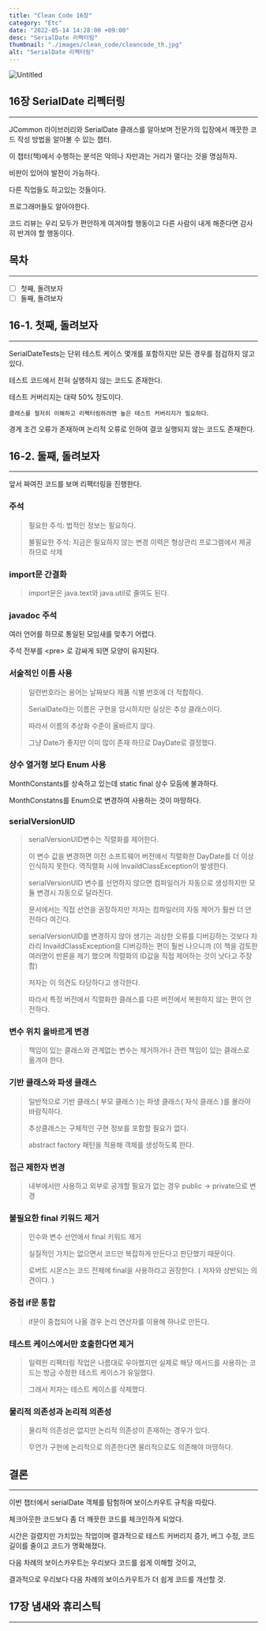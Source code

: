 ```yaml
---
title: "Clean Code 16장"
category: "Etc"
date: "2022-05-14 14:28:00 +09:00"
desc: "SerialDate 리펙터링"
thumbnail: "./images/clean_code/cleancode_th.jpg"
alt: "SerialDate 리펙터링"
---
```


![Untitled](https://user-images.githubusercontent.com/85836879/170295027-fdccf73f-465c-4e3f-bbfa-a600ac89c472.png)

## 16장 SerialDate 리펙터링

---

JCommon 라이브러리와 SerialDate 클래스를 알아보며 전문가의 입장에서 깨끗한 코드 작성 방법을 알아볼 수 있는 챕터.

이 챕터(책)에서 수행하는 분석은 악의나 자만과는 거리가 멀다는 것을 명심하자.

비판이 있어야 발전이 가능하다.

다른 직업들도 하고있는 것들이다.

프로그래머들도 알아야한다.

코드 리뷰는 우리 모두가 편안하게 여겨야할 행동이고 다른 사람이 내게 해준다면 감사히 반겨야 할 행동이다.

## 목차

---

-   [ ]  첫째, 돌려보자
-   [ ]  둘째, 돌려보자

## 16-1. 첫째, 돌려보자

---

SerialDateTests는 단위 테스트 케이스 몇개를 포함하지만 모든 경우를 점검하지 않고 있다.

테스트 코드에서 전혀 실행하지 않는 코드도 존재한다.

테스트 커버리지는 대략 50% 정도이다.

`클래스를 철저히 이해하고 리펙터링하려면 높은 테스트 커버리지가 필요하다`.

경계 조건 오류가 존재하며 논리적 오류로 인하여 결코 실행되지 않는 코드도 존재한다.

## 16-2. 둘째, 돌려보자

---

앞서 짜여진 코드를 보며 리팩터링을 진행한다.

### 주석

> 필요한 주석: 법적인 정보는 필요하다.
> 
> 불필요한 주석: 지금은 필요하지 않는 변경 이력은 형상관리 프로그램에서 제공하므로 삭제

### import문 간결화

> import문은 java.text와 java.util로 줄여도 된다.

### javadoc 주석

여러 언어를 하므로 통일된 모임새를 맞추기 어렵다. 

주석 전부를 \<pre> 로 감싸게 되면 모양이 유지된다.

### 서술적인 이름 사용

> 일련번호라는 용어는 날짜보다 제품 식별 번호에 더 적합하다.
> 
> SerialDate라는 이름은 구현을 암시하지만 실상은 추상 클래스이다.
> 
> 따라서 이름의 추상화 수준이 올바르지 않다.
> 
> 그냥 Date가 좋지만 이미 많이 존재 하므로 DayDate로 결정했다.

### 상수 열거형 보다 Enum 사용

MonthConstants를 상속하고 있는데 static final 상수 모듬에 불과하다.

MonthConstatns를 Enum으로 변경하여 사용하는 것이 마땅하다.

### serialVersionUID

> serialVersionUID변수는 직렬화를 제어한다.
> 
> 이 변수 값을 변경하면 이전 소프트웨어 버전에서 직렬화한 DayDate를 더 이상 인식하지 못한다.
> 역직렬화 시에 InvaildClassException이 발생한다.
>
> serialVersionUID 변수를 선언하지 않으면 컴파일러가 자동으로 생성하지만 모듈 변경시 자동으로 달라진다.
> 
> 문서에서는 직접 선언을 권장하지만 저자는 컴파일러의 자동 제어가 훨씬 더 안전하다 여긴다.
> 
> serialVersionUID를 변경하지 않아 생기는 괴상한 오류를 디버깅하는 것보다 차라리 InvaildClassException을 디버깅하는 편이 훨씬 나으니까
> (이 책을 검토한 여러명이 반론을 제기 했으며 직렬화의 ID값을 직접 제어하는 것이 낫다고 주장함)
>
> 저자는 이 의견도 타당하다고 생각한다.
> 
> 따라서 특정 버전에서 직렬화한 클래스를 다른 버전에서 복원하지 않는 편이 안전하다.

### 변수 위치 올바르게 변경

> 책임이 있는 클래스와 관계없는 변수는 제거하거나 관련 책임이 있는 클래스로 옮겨야 한다.

### 기반 클래스와 파생 클래스

> 일반적으로 기반 클래스( 부모 클래스 )는 파생 클래스( 자식 클래스 )를 몰라야 바람직하다.
> 
> 추상클래스는 구체적인 구현 정보를 포함할 필요가 없다.
> 
> abstract factory 패턴을 적용해 객체를 생성하도록 한다.

### 접근 제한자 변경

> 내부에서만 사용하고 외부로 공개할 필요가 없는 경우 public → private으로 변경

### 불필요한 final 키워드 제거

> 인수와 변수 선언에서 final 키워드 제거
> 
> 실질적인 가치는 없으면서 코드만 복잡하게 만든다고 판단했기 때문이다.
> 
> 로버트 시몬스는 코드 전체에 final을 사용하라고 권장한다.
> ( 저자와 상반되는 의견이다. )

### 중첩 if문 통합

> if문이 중첩되어 나올 경우 논리 연산자를 이용해 하나로 만든다.

### 테스트 케이스에서만 호출한다면 제거

> 일력읜 리펙터링 작업은 나름대로 우아했지만 실제로 해당 메서드를 사용하는 코드는 방금 수정한 테스트 케이스가 유일했다.
> 
> 그래서 저자는 테스트 케이스를 삭제했다.

### 물리적 의존성과 논리적 의존성

> 물리적 의존성은 없지만 논리적 의존성이 존재하는 경우가 있다.
> 
> 무언가 구현에 논리적으로 의존한다면 물리적으로도 의존해야 마땅하다.

## 결론

---

이번 챕터에서 serialDate 객체를 탐험하며 보이스카우트 규칙을 따랐다.

체크아웃한 코드보다 좀 더 깨끗한 코드를 체크인하게 되었다.

시간은 걸렸지만 가치있는 작업이며 결과적으로 테스트 커버리지 증가, 버그 수정, 코드 길이를 줄이고 코드가 명확해졌다.

다음 차례의 보이스카우트는 우리보다 코드를 쉽게 이해할 것이고,

결과적으로 우리보다 다음 차례의 보이스카우트가 더 쉽게 코드를 개선할 것.

## 17장 냄새와 휴리스틱

---